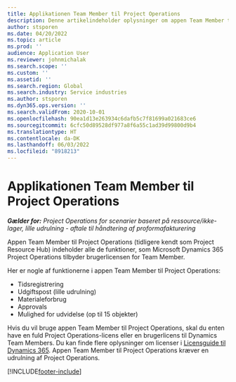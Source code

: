 ```yaml
---
title: Applikationen Team Member til Project Operations
description: Denne artikelindeholder oplysninger om appen Team Member til Project Operations i Microsoft Dynamics 365 Project Operations.
author: stsporen
ms.date: 04/20/2022
ms.topic: article
ms.prod: ''
audience: Application User
ms.reviewer: johnmichalak
ms.search.scope: ''
ms.custom: ''
ms.assetid: ''
ms.search.region: Global
ms.search.industry: Service industries
ms.author: stsporen
ms.dyn365.ops.version: ''
ms.search.validFrom: 2020-10-01
ms.openlocfilehash: 90ea1d13e263934c6dafb5c7f81699a021683ce6
ms.sourcegitcommit: 6cfc50d89528df977a8f6a55c1ad39d99800d9b4
ms.translationtype: HT
ms.contentlocale: da-DK
ms.lasthandoff: 06/03/2022
ms.locfileid: "8918213"
---
```

# <a name="project-operations-team-member-app"></a>Applikationen Team Member til Project Operations

_**Gælder for:** Project Operations for scenarier baseret på ressource/ikke-lager, lille udrulning - aftale til håndtering af proformafakturering_

Appen Team Member til Project Operations (tidligere kendt som Project Resource Hub) indeholder alle de funktioner, som Microsoft Dynamics 365 Project Operations tilbyder brugerlicensen for Team Member.

Her er nogle af funktionerne i appen Team Member til Project Operations:

- Tidsregistrering
- Udgiftspost (lille udrulning)
- Materialeforbrug
- Approvals
- Mulighed for udvidelse (op til 15 objekter)

Hvis du vil bruge appen Team Member til Project Operations, skal du enten have en fuld Project Operations-licens eller en brugerlicens til Dynamics Team Members. Du kan finde flere oplysninger om licenser i [Licensguide til Dynamics 365](https://go.microsoft.com/fwlink/?LinkId=866544&clcid=0x409). Appen Team Member til Project Operations kræver en udrulning af Project Operations.

[!INCLUDE[footer-include](../includes/footer-banner.md)]
